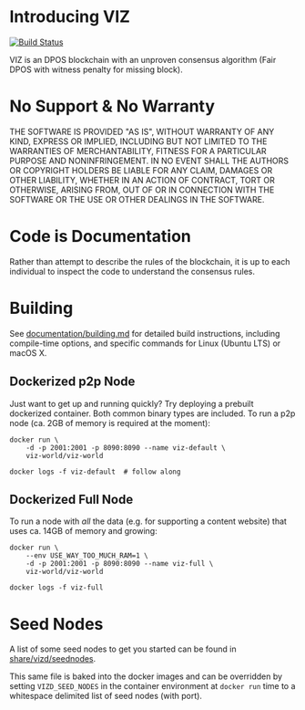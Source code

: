 # Introducing VIZ

[![Build Status](https://travis-ci.org/VIZ-World/viz-world.svg?branch=master)](https://travis-ci.org/VIZ-World/viz-world)

VIZ is an DPOS blockchain with an unproven consensus algorithm (Fair DPOS with witness penalty for missing block).

# No Support & No Warranty

THE SOFTWARE IS PROVIDED "AS IS", WITHOUT WARRANTY OF ANY KIND, EXPRESS OR
IMPLIED, INCLUDING BUT NOT LIMITED TO THE WARRANTIES OF MERCHANTABILITY,
FITNESS FOR A PARTICULAR PURPOSE AND NONINFRINGEMENT. IN NO EVENT SHALL THE
AUTHORS OR COPYRIGHT HOLDERS BE LIABLE FOR ANY CLAIM, DAMAGES OR OTHER
LIABILITY, WHETHER IN AN ACTION OF CONTRACT, TORT OR OTHERWISE, ARISING
FROM, OUT OF OR IN CONNECTION WITH THE SOFTWARE OR THE USE OR OTHER DEALINGS
IN THE SOFTWARE.

# Code is Documentation

Rather than attempt to describe the rules of the blockchain, it is up to
each individual to inspect the code to understand the consensus rules.

# Building

See [documentation/building.md](documentation/building.md) for detailed build instructions, including
compile-time options, and specific commands for Linux (Ubuntu LTS) or macOS X.

## Dockerized p2p Node

Just want to get up and running quickly?  Try deploying a prebuilt
dockerized container.  Both common binary types are included.
To run a p2p node (ca. 2GB of memory is required at the moment):

    docker run \
        -d -p 2001:2001 -p 8090:8090 --name viz-default \
        viz-world/viz-world

    docker logs -f viz-default  # follow along

## Dockerized Full Node

To run a node with *all* the data (e.g. for supporting a content website)
that uses ca. 14GB of memory and growing:

    docker run \
        --env USE_WAY_TOO_MUCH_RAM=1 \
        -d -p 2001:2001 -p 8090:8090 --name viz-full \
        viz-world/viz-world

    docker logs -f viz-full

# Seed Nodes

A list of some seed nodes to get you started can be found in
[share/vizd/seednodes](share/vizd/seednodes).

This same file is baked into the docker images and can be overridden by
setting `VIZD_SEED_NODES` in the container environment at `docker run`
time to a whitespace delimited list of seed nodes (with port).
